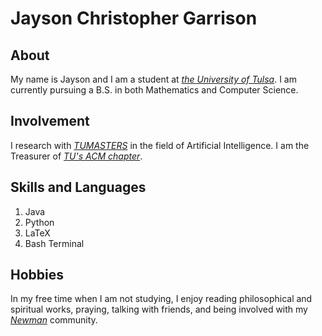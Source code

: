 # Jayson Christopher Garrison

## About

My name is Jayson and I am a student at [*the University of Tulsa*](https://utulsa.edu/).
I am currently pursuing a B.S. in both Mathematics and Computer Science.

 ## Involvement

I research with [*TUMASTERS*](http://www.ens.utulsa.edu/~sandip/research/web/home.html) in the field of Artificial Intelligence.
I am the Treasurer of [*TU's ACM chapter*](https://tuacm.com/).

## Skills and Languages 
1. Java
2. Python
3. LaTeX
4. Bash Terminal

## Hobbies

In my free time when I am not studying, I enjoy reading philosophical and spiritual works, praying, talking with friends, and being involved with my [*Newman*](https://www.tu-catholic.org/) community.
